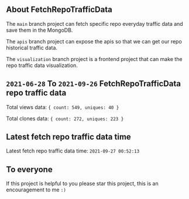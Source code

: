 ## About FetchRepoTrafficData

The `main` branch project can fetch specific repo everyday traffic data and save them in the MongoDB.

The `apis` branch project can expose the apis so that we can get our repo historical traffic data.

The `visualization` branch project is a frontend project that can make the repo traffic data visualization.

## `2021-06-28` To `2021-09-26` FetchRepoTrafficData repo traffic data

Total views data: `{ count: 549, uniques: 40 }`

Total clones data: `{ count: 272, uniques: 223 }`

## Latest fetch repo traffic data time

Latest fetch repo traffic data time: `2021-09-27 00:52:13`

## To everyone

If this project is helpful to you please star this project, this is an encouragement to me `:)`



